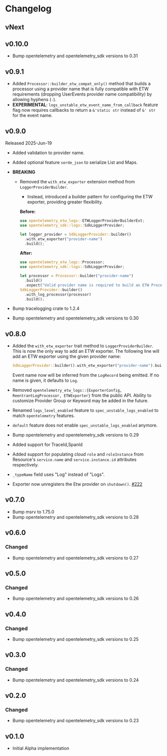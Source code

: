 # Changelog

## vNext

## v0.10.0

- Bump opentelemetry and opentelemetry_sdk versions to 0.31

## v0.9.1

- Added `Processor::builder_etw_compat_only()` method that builds a processor using a provider name that is fully compatible with ETW requirements (dropping UserEvents provider name compatibility) by allowing hyphens (`-`).
- **EXPERIMENTAL**: `logs_unstable_etw_event_name_from_callback` feature flag now requires callbacks to return a `&'static str` instead of `&' str` for the event name.

## v0.9.0

Released 2025-Jun-19

- Added validation to provider name.
- Added optional feature `serde_json` to serialize List and Maps.
- **BREAKING**
  - Removed the `with_etw_exporter` extension method from `LoggerProviderBuilder`.
    - Instead, introduced a builder pattern for configuring the ETW exporter, providing greater flexibility.

    **Before:**

    ```rust
    use opentelemetry_etw_logs::ETWLoggerProviderBuilderExt;
    use opentelemetry_sdk::logs::SdkLoggerProvider;

    let logger_provider = SdkLoggerProvider::builder()
      .with_etw_exporter("provider-name")
      .build();
    ```

    **After:**

    ```rust
    use opentelemetry_etw_logs::Processor;
    use opentelemetry_sdk::logs::SdkLoggerProvider;

    let processor = Processor::builder("provider-name")
      .build()
      .expect("Valid provider name is required to build an ETW Processor.");
    SdkLoggerProvider::builder()
      .with_log_processor(processor)
      .build();
    ```

- Bump tracelogging crate to 1.2.4
- Bump opentelemetry and opentelemetry_sdk versions to 0.30

## v0.8.0

- Added the `with_etw_exporter` trait method to `LoggerProviderBuilder`.
  This is now the only way to add an ETW exporter. The following line
  will add an ETW exporter using the given provider name:

  ```rust
  SdkLoggerProvider::builder().with_etw_exporter("provider-name").build();
  ```

  Event name now will be inferred from the `LogRecord` being emitted. If no name is given, it defaults to `Log`.
- Removed `opentelemetry_etw_logs::{ExporterConfig, ReentrantLogProcessor, ETWExporter}` from the public API. Ability to customize Provider Group or Keyword may be added in the future.
- Renamed `logs_level_enabled` feature to `spec_unstable_logs_enabled` to match `opentelemetry` features.
- `default` feature does not enable `spec_unstable_logs_enabled` anymore.
- Bump opentelemetry and opentelemetry_sdk versions to 0.29
- Added support for TraceId,SpanId
- Added support for populating cloud `role` and `roleInstance` from Resource's `service.name` and `service.instance.id` attributes respectively.
- `_typeName` field uses "Log" instead of "Logs".
- Exporter now unregisters the Etw provider on `shutdown()`.
  [#222](https://github.com/open-telemetry/opentelemetry-rust-contrib/pull/222)

## v0.7.0

- Bump msrv to 1.75.0
- Bump opentelemetry and opentelemetry_sdk versions to 0.28

## v0.6.0

### Changed

- Bump opentelemetry and opentelemetry_sdk versions to 0.27

## v0.5.0

### Changed

- Bump opentelemetry and opentelemetry_sdk versions to 0.26

## v0.4.0

### Changed

- Bump opentelemetry and opentelemetry_sdk versions to 0.25

## v0.3.0

### Changed

- Bump opentelemetry and opentelemetry_sdk versions to 0.24

## v0.2.0

### Changed

- Bump opentelemetry and opentelemetry_sdk versions to 0.23

## v0.1.0

- Initial Alpha implementation
